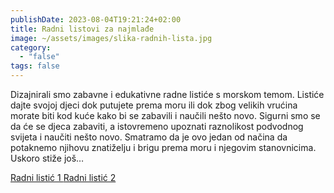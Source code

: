 ```yaml
---
publishDate: 2023-08-04T19:21:24+02:00
title: Radni listovi za najmlađe
image: ~/assets/images/slika-radnih-lista.jpg
category:
  - "false"
tags: false
---
```

Dizajnirali smo zabavne i edukativne radne listiće s morskom temom. Listiće dajte svojoj djeci dok putujete prema moru ili dok zbog velikih vrućina morate biti kod kuće kako bi se zabavili i naučili nešto novo. Sigurni smo se da će se djeca zabaviti, a istovremeno upoznati raznolikost podvodnog svijeta i naučiti nešto novo. Smatramo da je ovo jedan od načina da potaknemo njihovu znatiželju i brigu prema moru i njegovim stanovnicima. Uskoro stiže još…

[Radni listić 1 ](https://tinyurl.com/2z9d94h5)
[Radni listić 2](https://tinyurl.com/2p9fjczf)